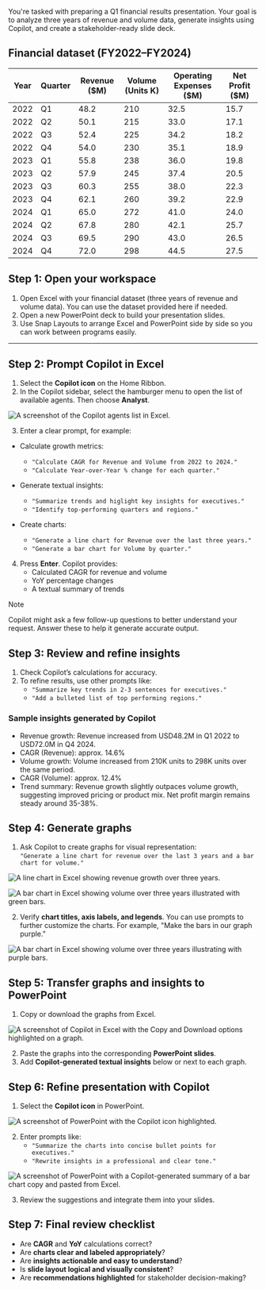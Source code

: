 You're tasked with preparing a Q1 financial results presentation. Your goal is to analyze three years of revenue and volume data, generate insights using Copilot, and create a stakeholder-ready slide deck.

## Financial dataset (FY2022–FY2024)

| Year | Quarter | Revenue ($M) | Volume (Units K) | Operating Expenses ($M) | Net Profit ($M) |
|------|----------|---------------|------------------|--------------------------|-----------------|
| 2022 | Q1 | 48.2 | 210 | 32.5 | 15.7 |
| 2022 | Q2 | 50.1 | 215 | 33.0 | 17.1 |
| 2022 | Q3 | 52.4 | 225 | 34.2 | 18.2 |
| 2022 | Q4 | 54.0 | 230 | 35.1 | 18.9 |
| 2023 | Q1 | 55.8 | 238 | 36.0 | 19.8 |
| 2023 | Q2 | 57.9 | 245 | 37.4 | 20.5 |
| 2023 | Q3 | 60.3 | 255 | 38.0 | 22.3 |
| 2023 | Q4 | 62.1 | 260 | 39.2 | 22.9 |
| 2024 | Q1 | 65.0 | 272 | 41.0 | 24.0 |
| 2024 | Q2 | 67.8 | 280 | 42.1 | 25.7 |
| 2024 | Q3 | 69.5 | 290 | 43.0 | 26.5 |
| 2024 | Q4 | 72.0 | 298 | 44.5 | 27.5 |

## Step 1: Open your workspace

1. Open Excel with your financial dataset (three years of revenue and volume data). You can use the dataset provided here if needed.
2. Open a new PowerPoint deck to build your presentation slides.
3. Use Snap Layouts to arrange Excel and PowerPoint side by side so you can work between programs easily.

---

## Step 2: Prompt Copilot in Excel

1. Select the **Copilot icon** on the Home Ribbon.
1. In the Copilot sidebar, select the hamburger menu to open the list of available agents. Then choose **Analyst**.

![A screenshot of the Copilot agents list in Excel.](../media/analyze.png)

3. Enter a clear prompt, for example:

- Calculate growth metrics:
   - `"Calculate CAGR for Revenue and Volume from 2022 to 2024."`
   - `"Calculate Year-over-Year % change for each quarter."`

- Generate textual insights:
   - `"Summarize trends and higlight key insights for executives."`
   - `"Identify top-performing quarters and regions."`

- Create charts:
   - `"Generate a line chart for Revenue over the last three years."`
   - `"Generate a bar chart for Volume by quarter."`

4. Press **Enter**. Copilot provides:  
   - Calculated CAGR for revenue and volume
   - YoY percentage changes  
   - A textual summary of trends

> [!NOTE]
> Copilot might ask a few follow-up questions to better understand your request. Answer these to help it generate accurate output.

## Step 3: Review and refine insights

1. Check Copilot’s calculations for accuracy.  
2. To refine results, use other prompts like:  
   - `"Summarize key trends in 2-3 sentences for executives."`  
   - `"Add a bulleted list of top performing regions."`

### Sample insights generated by Copilot

- Revenue growth: Revenue increased from USD48.2M in Q1 2022 to USD72.0M in Q4 2024.
- CAGR (Revenue): approx. 14.6%
- Volume growth: Volume increased from 210K units to 298K units over the same period.
- CAGR (Volume): approx. 12.4%
- Trend summary: Revenue growth slightly outpaces volume growth, suggesting improved pricing or product mix. Net profit margin remains steady around 35-38%.

## Step 4: Generate graphs

1. Ask Copilot to create graphs for visual representation:  
  `"Generate a line chart for revenue over the last 3 years and a bar chart for volume."`

![A line chart in Excel showing revenue growth over three years.](../media/revenue.png)

![A bar chart in Excel showing volume over three years illustrated with green bars.](../media/volume.png)
 
2. Verify **chart titles, axis labels, and legends**. You can use prompts to further customize the charts. For example, "Make the bars in our graph purple."

![A bar chart in Excel showing volume over three years illustrating with purple bars.](../media/purple.png)

## Step 5: Transfer graphs and insights to PowerPoint

1. Copy or download the graphs from Excel.

![A screenshot of Copilot in Excel with the Copy and Download options highlighted on a graph.](../media/copy.png)

2. Paste the graphs into the corresponding **PowerPoint slides**.  
3. Add **Copilot-generated textual insights** below or next to each graph.

## Step 6: Refine presentation with Copilot

1. Select the **Copilot icon** in PowerPoint.  

![A screenshot of PowerPoint with the Copilot icon highlighted.](../media/powerpoint.png)

2. Enter prompts like:  
   - `"Summarize the charts into concise bullet points for executives."`  
   - `"Rewrite insights in a professional and clear tone."`  

![A screenshot of PowerPoint with a Copilot-generated summary of a bar chart copy and pasted from Excel.](../media/summary.png)

3. Review the suggestions and integrate them into your slides.

## Step 7: Final review checklist

- Are **CAGR** and **YoY** calculations correct?  
- Are **charts clear and labeled appropriately**?  
- Are **insights actionable and easy to understand**?  
- Is **slide layout logical and visually consistent**?  
- Are **recommendations highlighted** for stakeholder decision-making?